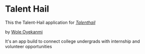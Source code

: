 # Talent Hail

This the Talent-Hail application for [*Talenthail*](http://talenthail.com)

by [Wole Oyekanmi](http://woleoye.com)

It's an app build to connect college undergrads with internship and volunteer opportunities 

